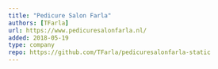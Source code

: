 ```yaml
---
title: "Pedicure Salon Farla"
authors: [TFarla]
url: https://www.pedicuresalonfarla.nl/
added: 2018-05-19
type: company
repo: https://github.com/TFarla/pedicuresalonfarla-static
---
```

